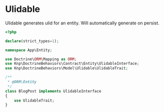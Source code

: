 # Ulidable

Ulidable generates ulid for an entity. Will automatically generate on persist.

```php
<?php

declare(strict_types=1);

namespace App\Entity;

use Doctrine\ORM\Mapping as ORM;
use Knp\DoctrineBehaviors\Contract\Entity\UlidableInterface;
use Knp\DoctrineBehaviors\Model\Ulidable\UlidableTrait;

/**
 * @ORM\Entity
 */
class BlogPost implements UlidableInterface
{
    use UlidableTrait;
}
```
